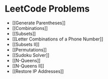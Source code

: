 # LeetCode Problems
- [[Generate Parentheses]]
- [[Combinations]]
- [[Subsets]]
- [[Letter Combinations of a Phone Number]]
- [[Subsets II]]
- [[Permutations]]
- [[Sudoku Solver]]
- [[N-Queens]]
- [[N-Queens II]]
- [[Restore IP Addresses]]